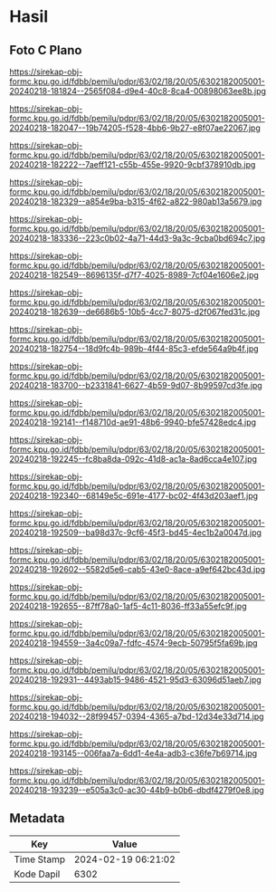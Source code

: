 # Hasil

## Foto C Plano

https://sirekap-obj-formc.kpu.go.id/fdbb/pemilu/pdpr/63/02/18/20/05/6302182005001-20240218-181824--2565f084-d9e4-40c8-8ca4-00898063ee8b.jpg

https://sirekap-obj-formc.kpu.go.id/fdbb/pemilu/pdpr/63/02/18/20/05/6302182005001-20240218-182047--19b74205-f528-4bb6-9b27-e8f07ae22067.jpg

https://sirekap-obj-formc.kpu.go.id/fdbb/pemilu/pdpr/63/02/18/20/05/6302182005001-20240218-182222--7aeff121-c55b-455e-9920-9cbf378910db.jpg

https://sirekap-obj-formc.kpu.go.id/fdbb/pemilu/pdpr/63/02/18/20/05/6302182005001-20240218-182329--a854e9ba-b315-4f62-a822-980ab13a5679.jpg

https://sirekap-obj-formc.kpu.go.id/fdbb/pemilu/pdpr/63/02/18/20/05/6302182005001-20240218-183336--223c0b02-4a71-44d3-9a3c-9cba0bd694c7.jpg

https://sirekap-obj-formc.kpu.go.id/fdbb/pemilu/pdpr/63/02/18/20/05/6302182005001-20240218-182549--8696135f-d7f7-4025-8989-7cf04e1606e2.jpg

https://sirekap-obj-formc.kpu.go.id/fdbb/pemilu/pdpr/63/02/18/20/05/6302182005001-20240218-182639--de6686b5-10b5-4cc7-8075-d2f067fed31c.jpg

https://sirekap-obj-formc.kpu.go.id/fdbb/pemilu/pdpr/63/02/18/20/05/6302182005001-20240218-182754--18d9fc4b-989b-4f44-85c3-efde564a9b4f.jpg

https://sirekap-obj-formc.kpu.go.id/fdbb/pemilu/pdpr/63/02/18/20/05/6302182005001-20240218-183700--b2331841-6627-4b59-9d07-8b99597cd3fe.jpg

https://sirekap-obj-formc.kpu.go.id/fdbb/pemilu/pdpr/63/02/18/20/05/6302182005001-20240218-192141--f148710d-ae91-48b6-9940-bfe57428edc4.jpg

https://sirekap-obj-formc.kpu.go.id/fdbb/pemilu/pdpr/63/02/18/20/05/6302182005001-20240218-192245--fc8ba8da-092c-41d8-ac1a-8ad6cca4e107.jpg

https://sirekap-obj-formc.kpu.go.id/fdbb/pemilu/pdpr/63/02/18/20/05/6302182005001-20240218-192340--68149e5c-691e-4177-bc02-4f43d203aef1.jpg

https://sirekap-obj-formc.kpu.go.id/fdbb/pemilu/pdpr/63/02/18/20/05/6302182005001-20240218-192509--ba98d37c-9cf6-45f3-bd45-4ec1b2a0047d.jpg

https://sirekap-obj-formc.kpu.go.id/fdbb/pemilu/pdpr/63/02/18/20/05/6302182005001-20240218-192602--5582d5e6-cab5-43e0-8ace-a9ef642bc43d.jpg

https://sirekap-obj-formc.kpu.go.id/fdbb/pemilu/pdpr/63/02/18/20/05/6302182005001-20240218-192655--87ff78a0-1af5-4c11-8036-ff33a55efc9f.jpg

https://sirekap-obj-formc.kpu.go.id/fdbb/pemilu/pdpr/63/02/18/20/05/6302182005001-20240218-194559--3a4c09a7-fdfc-4574-9ecb-50795f5fa69b.jpg

https://sirekap-obj-formc.kpu.go.id/fdbb/pemilu/pdpr/63/02/18/20/05/6302182005001-20240218-192931--4493ab15-9486-4521-95d3-63096d51aeb7.jpg

https://sirekap-obj-formc.kpu.go.id/fdbb/pemilu/pdpr/63/02/18/20/05/6302182005001-20240218-194032--28f99457-0394-4365-a7bd-12d34e33d714.jpg

https://sirekap-obj-formc.kpu.go.id/fdbb/pemilu/pdpr/63/02/18/20/05/6302182005001-20240218-193145--006faa7a-6dd1-4e4a-adb3-c36fe7b69714.jpg

https://sirekap-obj-formc.kpu.go.id/fdbb/pemilu/pdpr/63/02/18/20/05/6302182005001-20240218-193239--e505a3c0-ac30-44b9-b0b6-dbdf4279f0e8.jpg


## Metadata

| Key        | Value               |
| ---------- | ------------------- |
| Time Stamp | 2024-02-19 06:21:02 |
| Kode Dapil | 6302                |



